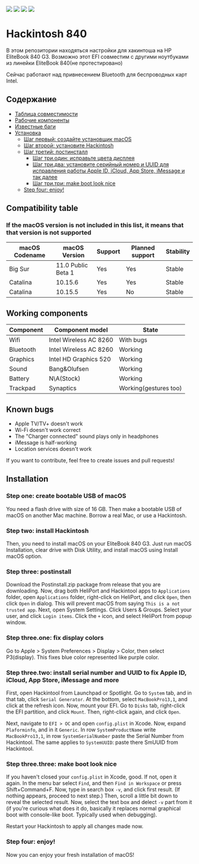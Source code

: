 ![](https://img.shields.io/badge/Working-yes-green)
![](https://img.shields.io/badge/Latest%20supported-Big%20Sur%20Public%20Beta%201-orange)
![](https://img.shields.io/github/issues-raw/GGorAA/Hackintosh-840?color=yellow)
![](https://img.shields.io/github/issues-pr/GGorAA/Hackintosh-840)

# Hackintosh 840

В этом репозитории находяться настройки для хакинтоша на HP EliteBook 840 G3. Возможно этот EFI совместим с другими ноутбуками из линейки EliteBook 840(не протестировано)

Сейчас работают над привнесением Bluetooth для беспроводных карт Intel.

## Содержание

  - [Таблица совместимости](#compatibility-table)
  - [Рабочие компоненты](#working-components)
  - [Известные баги](#known-bugs)
  - [Установка](#installation)
    - [Шаг первый: создайте установщик macOS](#step-one-create-bootable-usb-of-macos)
    - [Шаг второй: установите Hackintosh](#step-two-install-hackintosh)
    - [Шаг третий: постинсталл](#step-three-postinstall)
      - [Шаг три.один: исправьте цвета дисплея](#step-threeone-fix-display-colors)
      - [Шаг три.два: установите серийный номер и UUID для исправления работы Apple ID, iCloud, App Store, iMessage и так далее](#step-threetwo-install-serial-number-and-uuid-to-fix-apple-id-icloud-app-store-imessage-and-more)
      - [Шаг три.три: make boot look nice](#step-threethree-make-boot-look-nice)
    - [Step four: enjoy!](#step-four-enjoy)

## Compatibility table

### If the macOS version is not included in this list, it means that that version is not supported

| macOS Codename | macOS Version      | Support | Planned support | Stability |
| -------------- | ------------------ | ------- | --------------- | --------- |
| Big Sur        | 11.0 Public Beta 1 | Yes     | Yes             | Stable    |
| Catalina       | 10.15.6            | Yes     | Yes             | Stable    |
| Catalina       | 10.15.5            | Yes     | No              | Stable    |


## Working components

| Component | Component model        | State                 |
| --------- | ---------------------- | --------------------- |
| Wifi      | Intel Wireless AC 8260 | With bugs             |
| Bluetooth | Intel Wireless AC 8260 | Working               |
| Graphics  | Intel HD Graphics 520  | Working               |
| Sound     | Bang&Olufsen           | Working               |
| Battery   | N\A(Stock)             | Working               |
| Trackpad  | Synaptics              | Working(gestures too) |

## Known bugs

 - Apple TV/TV+ doesn't work
 - Wi-Fi doesn't work correct
 - The "Charger connected" sound plays only in headphones
 - iMessage is half-working
 - Location services doesn't work

 If you want to contribute, feel free to create issues and pull requests!

 ## Installation

 ### Step one: create bootable USB of macOS

 You need a flash drive with size of 16 GB. Then make a bootable USB of macOS on another Mac machine. Borrow a real Mac, or use a Hackintosh.

 ### Step two: install Hackintosh

 Then, you need to install macOS on your EliteBook 840 G3. Just run macOS Installation, clear drive with Disk Utility, and install macOS using Install macOS option.


### Step three: postinstall

Download the Postinstall.zip package from release that you are downloading. Now, drag both HeliPort and Hackintool apps to `Applications` folder, open `Applications` folder, right-click on HeliPort, and click `Open`, then click `Open` in dialog. This will prevent macOS from saying `This is a not trusted app`. Next, open System Settings. Click Users & Groups. Select your user, and click `Login items`. Click the `+` icon, and select HeliPort from popup window.

### Step three.one: fix display colors

Go to Apple > System Preferences > Display > Color, then select P3(display). This fixes blue color represented like purple color.

### Step three.two: install serial number and UUID to fix Apple ID, iCloud, App Store, iMessage and more

First, open Hackintool from Launchpad or Spotlight. Go to `System` tab, and in that tab, click `Serial Generator`. At the bottom, select `MacBookPro13,1`, and click at the refresh icon. Now, mount your EFI. Go to `Disks` tab, right-click the EFI partition, and click `Mount`. Then, right-click again, and click `Open`.

Next, navigate to `EFI > OC` and open  `config.plist` in Xcode. Now, expand `Plaforminfo`, and in it `Generic`. In row `SystemProductName` write `MacBookPro13,1`, in row `SystemSerialNumber` paste the Serial Number from Hackintool. The same applies to `SystemUUID`: paste there SmUUID from Hackintool.

### Step three.three: make boot look nice

If you haven't closed your `config.plist` in Xcode, good. If not, open it again. In the menu bar select `Find`, and then `Find in Workspace` or press Shift+Command+F. Now, type in search box `-v`, and click first result. (If nothing appears, proceed to next step.) Then, scroll a little bit down to reveal the selected result. Now, select the text box and delect `-v` part from it (if you're curious what does it do, basically it replaces normal graphical boot with console-like boot. Typically used when debugging).

Restart your Hackintosh to apply all changes made now.

### Step four: enjoy!

Now you can enjoy your fresh installation of macOS!